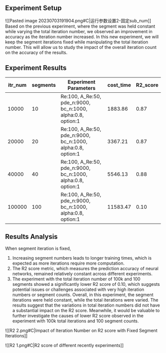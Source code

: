 ## Experiment Setup
![[Pasted image 20230703191904.png#C|运行参数设置2-固定sub_num]]
Based on the previous experiment, where the segment was held constant while varying the total iteration number, we observed an improvement in accuracy as the iteration number increased. In this new experiment, we will keep the segment iterations fixed while manipulating the total iteration number. This will allow us to study the impact of the overall iteration count on the accuracy of the results.
## Experiment Results

itr_num | segments | Experiment Parameters | cost_time | R2_score
--------|----------|----------------------|-----------|---------
10000   | 10       | Re:100, A_Re:50, pde_n:9000, bc_n:1000, alpha:0.8, option:1  | 1883.86   | 0.87
20000   | 20       | Re:100, A_Re:50, pde_n:9000, bc_n:1000, alpha:0.8, option:1  | 3367.21   | 0.87
40000   | 40       | Re:100, A_Re:50, pde_n:9000, bc_n:1000, alpha:0.8, option:1  | 5546.13   | 0.88
100000  | 100      | Re:100, A_Re:50, pde_n:9000, bc_n:1000, alpha:0.8, option:1 | 11583.47  | 0.10

## Results Analysis
When segment iteration is fixed,
1. Increasing segment numbers leads to longer training times, which is expected as more iterations require more computation.
2. The R2 score metric, which measures the prediction accuracy of neural networks, remained relatively constant across different experiments.
3. The experiment with the total iteration number of 100k and 100 segments showed a significantly lower R2 score of 0.10, which suggests potential issues or challenges associated with very high iteration numbers or segment counts.
Overall, in this experiment, the segment iterations were held constant, while the total iterations were varied. The results suggest that the variations in total iteration numbers did not have a substantial impact on the R2 score. Meanwhile, it would be valuable to further investigate the causes of lower R2 score observed in the experiment with 100k total iterations and 100 segment counts.

![[R2 2.png#C|Impact of Iteration Number on R2 score with Fixed Segment Iterations]]

![[R2 1.png#C|R2 score of different recently experiments]]